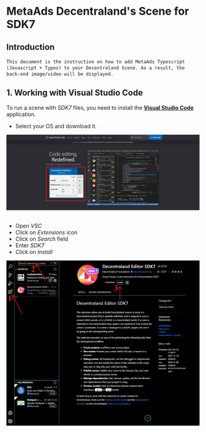 # MetaAds Decentraland's Scene for SDK7

## Introduction
    This document is the instruction on how to add MetaAds Typescript (Javascript + Types) to your Decentraland Scene. As a result, the back-end image/video will be displayed.

## 1. Working with **Visual Studio Code**

To run a scene with *SDK7* files, you need to install the [**Visual Studio Code**]([https://code.visualstudio.com/]) application. 

* Select your OS and download it.

![Image](./media/1.png)

##
* Open *VSC*
* Click on *Extensions* icon
* Click on *Search* field
* Enter *SDK7*
* Click on *Install*

![Image](./media/2.png)
##